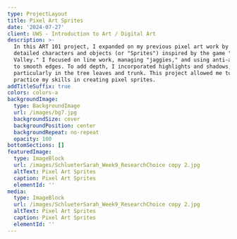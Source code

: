 ```yaml
---
type: ProjectLayout
title: Pixel Art Sprites
date: '2024-07-27'
client: UWS - Introduction to Art / Digital Art
description: >-
  In this ART 101 project, I expanded on my previous pixel art work by creating
  detailed characters and objects (or "Sprites") inspired by the game "Stardew
  Valley." I focused on line work, managing "jaggies," and using anti-aliasing
  to smooth edges. To add depth, I incorporated highlights and shadows,
  particularly in the tree leaves and trunk. This project allowed me to further
  practice my skills in creating pixel sprites.
addTitleSuffix: true
colors: colors-a
backgroundImage:
  type: BackgroundImage
  url: /images/bg7.jpg
  backgroundSize: cover
  backgroundPosition: center
  backgroundRepeat: no-repeat
  opacity: 100
bottomSections: []
featuredImage:
  type: ImageBlock
  url: /images/SchlueterSarah_Week9_ResearchChoice copy 2.jpg
  altText: Pixel Art Sprites
  caption: Pixel Art Sprites
  elementId: ''
media:
  type: ImageBlock
  url: /images/SchlueterSarah_Week9_ResearchChoice copy 2.jpg
  altText: Pixel Art Sprites
  caption: Pixel Art Sprites
  elementId: ''
---
```

